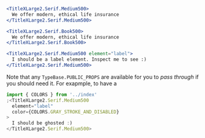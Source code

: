 ```jsx
<TitleXLarge2.Serif.Medium500>
  We offer modern, ethical life insurance
</TitleXLarge2.Serif.Medium500>
```

```jsx
<TitleXLarge2.Serif.Book500>
  We offer modern, ethical life insurance
</TitleXLarge2.Serif.Book500>
```

```jsx
<TitleXLarge2.Serif.Medium500 element="label">
  I should be a label element. Inspect me to see :)
</TitleXLarge2.Serif.Medium500>
```

Note that any `TypeBase.PUBLIC_PROPS` are available for you to _pass through_
if you should need it. For exapmple, to have a

```jsx
import { COLORS } from '../index'
;<TitleXLarge2.Serif.Medium500
  element="label"
  color={COLORS.GRAY_STROKE_AND_DISABLED}
>
  I should be ghosted :)
</TitleXLarge2.Serif.Medium500>
```
